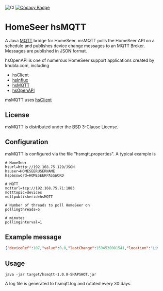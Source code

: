 ![CI](https://github.com/teverett/hsmqtt/workflows/CI/badge.svg)
[![Codacy Badge](https://api.codacy.com/project/badge/Grade/92734c5b095c44b48f95bf2d993cddb7)](https://app.codacy.com/manual/teverett/hsmqtt?utm_source=github.com&utm_medium=referral&utm_content=teverett/hsmqtt&utm_campaign=Badge_Grade_Dashboard)

# HomeSeer hsMQTT

A Java [MQTT](https://en.wikipedia.org/wiki/MQTT) bridge for HomeSeer.  msMQTT polls the HomeSeer API on a schedule and publishes device change messages to an MQTT Broker.  Messages are published in JSON format.

hsOpenAPI is one of numerous HomeSeer support applications created by khubla.com, including

* [hsClient](https://github.com/teverett/hsclient)
* [hsInflux](https://github.com/teverett/hsinflux)
* [hsMQTT](https://github.com/teverett/hsOpenAPI)
* [hsOpenAPI](https://github.com/teverett/hsOpenAPI)

msMQTT uses [hsClient](https://github.com/teverett/hsclient)

## License

msMQTT is distributed under the BSD 3-Clause License.

## Configuration

msMQTT is configured via the file "hsmqtt.properties".  A typical example is

```
# HomeSeer
hsurl=http://192.168.75.129/JSON
hsuser=HOMESEERUSERNAME
hspassword=HOMESEERPASSWORD

# MQTT
mqtturl=tcp://192.168.75.71:1883
mqtttopic=devices
mqttpublisherid=hsMQTT

# Number of threads to poll HomeSeer on
pollingthreads=5

# minutes
pollinginterval=1
```
## Example message

```json
{"deviceRef":107,"value":0.0,"lastChange":1594530001541,"location":"Living Room","location2":"Main Floor","name":"Living Room Dimmer","status":"Off","type":"Z-Wave Switch"}
```

## Usage


```
java -jar target/hsmqtt-1.0.0-SNAPSHOT.jar 
```
A log file is generated to hsmqtt.log and rotated every 30 days.

